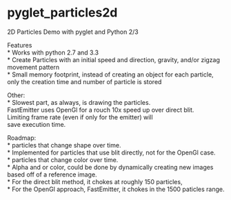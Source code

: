 pyglet_particles2d
==================

2D Particles Demo with pyglet and Python 2/3

Features  
	* Works with python 2.7 and 3.3  
	* Create Particles with an initial speed and direction, gravity, and/or zigzag movement pattern  
	* Small memory footprint, instead of creating an object for each particle, only the creation time and number of particle is stored  
		
Other:  
    * Slowest part, as always, is drawing the particles.  
		FastEmitter uses OpenGl for a rouch 10x speed up over direct blit.  
		Limiting frame rate (even if only for the emitter) will  
		save execution time.  
		
Roadmap:  
	* particles that change shape over time.  
		* Implemented for particles that use blit directly, not for the OpenGl case.  
	* particles that change color over time.  
		* Alpha and or color, could be done by dynamically creating new images based off of a reference image.  
	* For the direct blit method, it chokes at roughly 150 particles,  
		* For the OpenGl approach, FastEmitter, it chokes in the 1500 paticles range.  
	
	
	
